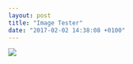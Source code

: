 ```yaml
---
layout: post
title: "Image Tester"
date: "2017-02-02 14:38:08 +0100"
---
```

![](https://the-friedrich.github.io/site/assets/img/s09-01.svg)
